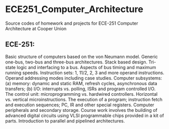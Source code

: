 # ECE251_Computer_Architecture
Source codes of homework and projects for ECE-251 Computer Architecture at Cooper Union
 ## ECE-251:
 Basic structure of computers based on the von Neumann model. Generic one-bus, two-bus and three-bus architectures. Stack based design. Tri-state logic and interfacing to a bus. Aspects of bus timing and maximum running speeds. Instruction sets: 1, 11/2, 2, 3 and more operand instructions. Operand addressing modes including case studies. Computer subsystems: (a) memory: dynamic and static RAM, refresh cycles, asynchronous data transfers; (b) I/O: interrupts vs. polling, ISRs and program controlled I/O. The control unit: microprogramming vs. hardwired controllers. Horizontal vs. vertical microinstructions. The execution of a program; instruction fetch and execution sequences; PC, IR and other special registers. Computer peripherals and secondary storage. Course work involves the building of advanced digital circuits using VLSI programmable chips provided in a kit of parts. Introduction to parallel and pipelined architectures.

